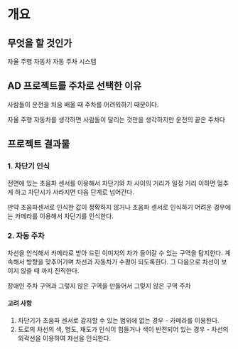 # 개요

## 무엇을 할 것인가

자율 주행 자동차 자동 주차 시스템

## AD 프로젝트를 주차로 선택한 이유

사람들이 운전을 처음 배울 때 주차를 어려워하기 때문이다.

자율 주행 자동차를 생각하면 사람들이 달리는 것만을 생각하지만 운전의 끝은 주차다

## 프로젝트 결과물

### 1. 차단기 인식

전면에 있는 초음파 센서를 이용해서 차단기와 차 사이의 거리가 일정 거리 이하면 멈추게 하고 차단시가 사라지면 다음 단계로 넘어간다.

만약 초음파센서로 인식한 값이 정확하지 않거나 초음파 센서로 인식하기 어려운 경우에는 카메라를 이용해서 차단기를 인식한다.

### 2. 자동 주차

차선을 인식해서 카메라로 받아 드린 이미지의 차가 들어갈 수 있는 구역을 탐지한다. 계속해서 방향을 맞추어가며 차선과 자동차가 수평이 되도록한다. 그 다음으로 차선이 보이지 않을 때 까지 진직한다.

장애인 주차 구역과 그렇지 않은 구역을 만들어서 그렇지 않은 구역 주차

#### 고려 사항
1. 차단기가 초음파 센서로 감지할 수 있는 범위에 없는 경우 -  카메라를 이용한다.
2. 도로의 차선의 색, 명도, 채도가 인식이 힘들거나 색이 반전되어 있는 경우 - 차선의 외곽선을 이용하여 차선을 인식한다.

